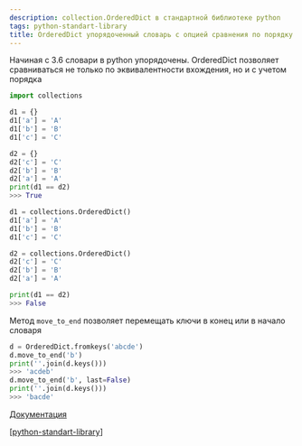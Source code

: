 ```yaml
---
description: collection.OrderedDict в стандартной библиотеке python
tags: python-standart-library
title: OrderedDict упорядоченный словарь с опцией сравнения по порядку
---
```

Начиная с 3.6 словари в python упорядочены. OrderedDict позволяет сравниваться не только по эквивалентности вхождения, но и с учетом порядка

```python
import collections

d1 = {}
d1['a'] = 'A'
d1['b'] = 'B'
d1['c'] = 'C'

d2 = {}
d2['c'] = 'C'
d2['b'] = 'B'
d2['a'] = 'A'
print(d1 == d2)
>>> True

d1 = collections.OrderedDict()
d1['a'] = 'A'
d1['b'] = 'B'
d1['c'] = 'C'

d2 = collections.OrderedDict()
d2['c'] = 'C'
d2['b'] = 'B'
d2['a'] = 'A'

print(d1 == d2)
>>> False
```

Метод `move_to_end` позволяет перемещать ключи в конец или в начало словаря

```python
d = OrderedDict.fromkeys('abcde')
d.move_to_end('b')
print(''.join(d.keys()))
>>> 'acdeb'
d.move_to_end('b', last=False)
print(''.join(d.keys()))
>>> 'bacde'
```

[Документация](https://docs.python.org/3/library/collections.html#ordereddict-objects)

[[python-standart-library]]

[//begin]: # "Autogenerated link references for markdown compatibility"
[python-standart-library]: ../lists/python-standart-library "Стандартная библиотека python и полезные ресурсы"
[//end]: # "Autogenerated link references"